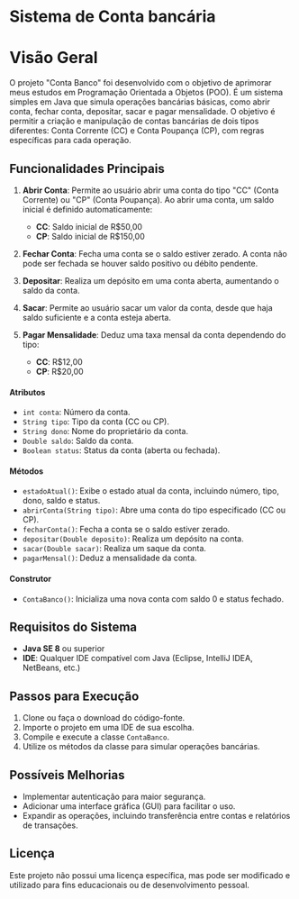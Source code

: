 # Sistema de Conta bancária

# Visão Geral
O projeto "Conta Banco" foi desenvolvido com o objetivo de aprimorar meus estudos em Programação Orientada a Objetos (POO). É um sistema simples em Java que simula operações bancárias básicas, como abrir conta, fechar conta, depositar, sacar e pagar mensalidade. O objetivo é permitir a criação e manipulação de contas bancárias de dois tipos diferentes: Conta Corrente (CC) e Conta Poupança (CP), com regras específicas para cada operação.

## Funcionalidades Principais
1. **Abrir Conta**: Permite ao usuário abrir uma conta do tipo "CC" (Conta Corrente) ou "CP" (Conta Poupança). Ao abrir uma conta, um saldo inicial é definido automaticamente:
   - **CC**: Saldo inicial de R$50,00
   - **CP**: Saldo inicial de R$150,00

2. **Fechar Conta**: Fecha uma conta se o saldo estiver zerado. A conta não pode ser fechada se houver saldo positivo ou débito pendente.

3. **Depositar**: Realiza um depósito em uma conta aberta, aumentando o saldo da conta.

4. **Sacar**: Permite ao usuário sacar um valor da conta, desde que haja saldo suficiente e a conta esteja aberta.

5. **Pagar Mensalidade**: Deduz uma taxa mensal da conta dependendo do tipo:
   - **CC**: R$12,00
   - **CP**: R$20,00

#### Atributos
- `int conta`: Número da conta.
- `String tipo`: Tipo da conta (CC ou CP).
- `String dono`: Nome do proprietário da conta.
- `Double saldo`: Saldo da conta.
- `Boolean status`: Status da conta (aberta ou fechada).

#### Métodos
- `estadoAtual()`: Exibe o estado atual da conta, incluindo número, tipo, dono, saldo e status.
- `abrirConta(String tipo)`: Abre uma conta do tipo especificado (CC ou CP).
- `fecharConta()`: Fecha a conta se o saldo estiver zerado.
- `depositar(Double deposito)`: Realiza um depósito na conta.
- `sacar(Double sacar)`: Realiza um saque da conta.
- `pagarMensal()`: Deduz a mensalidade da conta.

#### Construtor
- `ContaBanco()`: Inicializa uma nova conta com saldo 0 e status fechado.

## Requisitos do Sistema
- **Java SE 8** ou superior
- **IDE**: Qualquer IDE compatível com Java (Eclipse, IntelliJ IDEA, NetBeans, etc.)

## Passos para Execução
1. Clone ou faça o download do código-fonte.
2. Importe o projeto em uma IDE de sua escolha.
3. Compile e execute a classe `ContaBanco`.
4. Utilize os métodos da classe para simular operações bancárias.

## Possíveis Melhorias
- Implementar autenticação para maior segurança.
- Adicionar uma interface gráfica (GUI) para facilitar o uso.
- Expandir as operações, incluindo transferência entre contas e relatórios de transações.

## Licença
Este projeto não possui uma licença específica, mas pode ser modificado e utilizado para fins educacionais ou de desenvolvimento pessoal.
